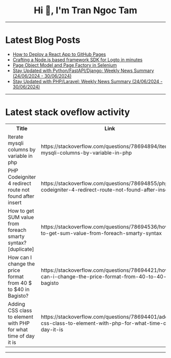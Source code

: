 <h1 align="center">Hi 👋, I'm Tran Ngoc Tam</h1>

---

# Latest Blog Posts 
<!-- BLOG-POST-LIST:START -->
- [How to Deploy a React App to GitHub Pages](https://dev.to/sh20raj/how-to-deploy-a-react-app-to-github-pages-29li)
- [Crafting a Node.js based framework SDK for Logto in minutes](https://dev.to/logto/crafting-a-nodejs-based-framework-sdk-for-logto-in-minutes-1b63)
- [Page Object Model and Page Factory in Selenium](https://dev.to/elle_richard_232/page-object-model-and-page-factory-in-selenium-56d5)
- [Stay Updated with Python/FastAPI/Django: Weekly News Summary &lpar;24/06/2024 - 30/06/2024&rpar;](https://dev.to/poovarasu/stay-updated-with-pythonfastapidjango-weekly-news-summary-24062024-30062024-2mjl)
- [Stay Updated with PHP/Laravel: Weekly News Summary &lpar;24/06/2024 - 30/06/2024&rpar;](https://dev.to/poovarasu/stay-updated-with-phplaravel-weekly-news-summary-24062024-30062024-26f4)
<!-- BLOG-POST-LIST:END -->

---

# Latest stack oveflow activity
<table>
  <tr><th>Title</th><th>Link</th></tr>
  <!-- STACKOVERFLOW:START --><tr><td>Iterate mysqli columns by variable in php</td><td>https://stackoverflow.com/questions/78694894/iterate-mysqli-columns-by-variable-in-php</td></tr><tr><td>PHP Codeigniter 4 redirect route not found after insert</td><td>https://stackoverflow.com/questions/78694855/php-codeigniter-4-redirect-route-not-found-after-insert</td></tr><tr><td>How to get SUM value from foreach smarty syntax? [duplicate]</td><td>https://stackoverflow.com/questions/78694536/how-to-get-sum-value-from-foreach-smarty-syntax</td></tr><tr><td>How can I change the price format from 40 $ to $40 in Bagisto?</td><td>https://stackoverflow.com/questions/78694421/how-can-i-change-the-price-format-from-40-to-40-in-bagisto</td></tr><tr><td>Adding CSS class to element with PHP for what time of day it is</td><td>https://stackoverflow.com/questions/78694401/adding-css-class-to-element-with-php-for-what-time-of-day-it-is</td></tr><!-- STACKOVERFLOW:END -->
</table>

---


